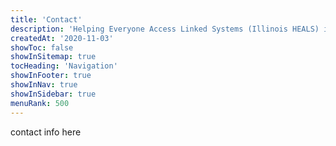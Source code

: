 ```yaml
---
title: 'Contact'
description: 'Helping Everyone Access Linked Systems (Illinois HEALS) is multi-year initiative to address child and youth victimization.'
createdAt: '2020-11-03'
showToc: false
showInSitemap: true
tocHeading: 'Navigation'
showInFooter: true
showInNav: true
showInSidebar: true
menuRank: 500
---
```


contact info here
